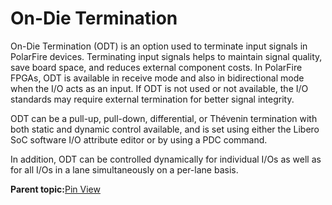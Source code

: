 # On-Die Termination

On-Die Termination \(ODT\) is an option used to terminate input signals in PolarFire devices. Terminating input signals helps to maintain signal quality, save board space, and reduces external component costs. In PolarFire FPGAs, ODT is available in receive mode and also in bidirectional mode when the I/O acts as an input. If ODT is not used or not available, the I/O standards may require external termination for better signal integrity.

ODT can be a pull-up, pull-down, differential, or Thévenin termination with both static and dynamic control available, and is set using either the Libero SoC software I/O attribute editor or by using a PDC command.

In addition, ODT can be controlled dynamically for individual I/Os as well as for all I/Os in a lane simultaneously on a per-lane basis.

**Parent topic:**[Pin View](GUID-8023B5BE-3C02-45BA-843F-F1212520AA65.md)

